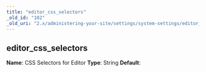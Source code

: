 ```yaml
---
title: "editor_css_selectors"
_old_id: "102"
_old_uri: "2.x/administering-your-site/settings/system-settings/editor_css_selectors"
---
```


## editor\_css\_selectors

**Name**: CSS Selectors for Editor
**Type**: String
**Default**:
